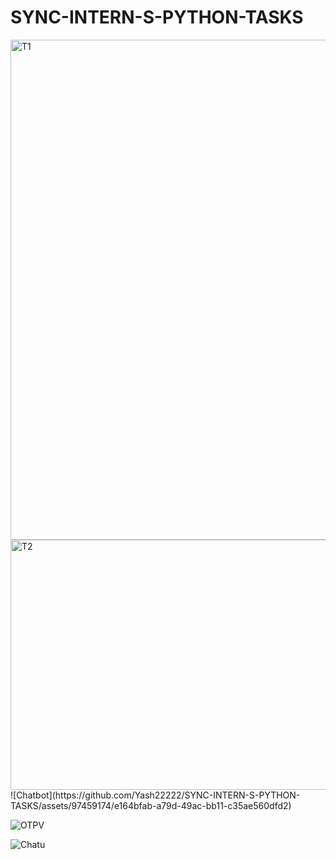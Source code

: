 # SYNC-INTERN-S-PYTHON-TASKS

<img src="https://github.com/Yash22222/SYNC-INTERN-S-PYTHON-TASKS/assets/97459174/1dd5ff74-1fd6-4148-a83c-0187ef405ea6" alt="T1" width="1000" height="800">
<img src="https://github.com/Yash22222/SYNC-INTERN-S-PYTHON-TASKS/assets/97459174/b61ca2e2-8418-4f46-929f-861de2e6e76f" alt="T2" width="1000" height="400">
![Chatbot](https://github.com/Yash22222/SYNC-INTERN-S-PYTHON-TASKS/assets/97459174/e164bfab-a79d-49ac-bb11-c35ae560dfd2)

![OTPV](https://github.com/Yash22222/SYNC-INTERN-S-PYTHON-TASKS/assets/97459174/1d7e3731-9807-4c7b-b013-c4c007bb3a93)

![Chatu](https://github.com/Yash22222/SYNC-INTERN-S-PYTHON-TASKS/assets/97459174/502f2eff-faa2-4c4c-9c6f-455d783e672b)

